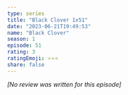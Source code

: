 ```yaml
---
type: series
title: "Black Clover 1x51"
date: "2023-06-21T19:49:53"
name: "Black Clover"
season: 1
episode: 51
rating: 3
ratingEmoji: ⭐️⭐️⭐️
share: false
---
```


*[No review was written for this episode]*
